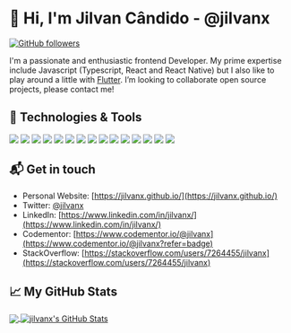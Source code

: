 # 👋  Hi, I'm Jilvan Cândido - @jilvanx

<!-- ![Profile Views](https://komarev.com/ghpvc/?username=jilvanx&color=lightgray) -->
[![GitHub followers](https://img.shields.io/github/followers/jilvanx.svg?style=social&label=Follow&maxAge=2592000)](https://github.com/jilvanx?tab=followers)
<!-- [![Contact me on Codementor](https://www.codementor.io/m-badges/jilvanx/contact-me.svg)](https://www.codementor.io/@jilvanx?refer=badge) -->

I'm a passionate and enthusiastic frontend Developer. My prime expertise include Javascript (Typescript, React and React Native) but I also like to play around a little with [Flutter](https://flutter.dev/). I’m looking to collaborate open source projects, please contact me!

## 🔧 Technologies & Tools
![](https://img.shields.io/badge/OS-Linux-informational?style=flat&logo=linux&logoColor=white&color=blue)
![](https://img.shields.io/badge/Editor-Visual_Studio_Code-informational?style=flat&logo=visual-studio-code&logoColor=white&color=blue)
![](https://img.shields.io/badge/Code-JavaScript-informational?style=flat&logo=javascript&logoColor=white&color=blue)
![](https://img.shields.io/badge/Code-Typescript-informational?style=flat&logo=typescript&logoColor=white&color=blue)
![](https://img.shields.io/badge/Code-React-informational?style=flat&logo=react&logoColor=white&color=blue)
![](https://img.shields.io/badge/Code-React_Native-informational?style=flat&logo=react&logoColor=white&color=blue)
![](https://img.shields.io/badge/Code-Next.js-informational?style=flat&logo=Next.js&logoColor=white&color=blue)
![](https://img.shields.io/badge/Code-Gatsby-informational?style=flat&logo=gatsby&logoColor=white&color=blue)
![](https://img.shields.io/badge/Code-Node.js-informational?style=flat&logo=node.js&logoColor=white&color=blue)
![](https://img.shields.io/badge/Code-Flutter-informational?style=flat&logo=flutter&logoColor=white&color=blue)
![](https://img.shields.io/badge/Database-PostgreSQL-informational?style=flat&logo=postgresql&logoColor=white&color=blue)
![](https://img.shields.io/badge/Database-MongoDB-informational?style=flat&logo=mongodb&logoColor=white&color=blue)
![](https://img.shields.io/badge/Tools-Docker-informational?style=flat&logo=docker&logoColor=white&color=blue)
![](https://img.shields.io/badge/Cloud-Vercel-informational?style=flat&logo=vercel&logoColor=white&color=blue)
![](https://img.shields.io/badge/Cloud-Digital_Ocean-informational?style=flat&logo=digitalocean&logoColor=white&color=blue)

## 📬 Get in touch
- Personal Website: [https://jilvanx.github.io/](https://jilvanx.github.io/)
- Twitter: [@jilvanx](https://twitter.com/jilvanx)
- LinkedIn: [https://www.linkedin.com/in/jilvanx/](https://www.linkedin.com/in/jilvanx/)
- Codementor: [https://www.codementor.io/@jilvanx](https://www.codementor.io/@jilvanx?refer=badge)
- StackOverflow: [https://stackoverflow.com/users/7264455/jilvanx](https://stackoverflow.com/users/7264455/jilvanx)
<!-- - Dev.to: [https://dev.to/jilvanx](https://dev.to/jilvanx) -->

## &#x1f4c8; My GitHub Stats

<a href="https://github.com/jilvanx/jilvanx">
  <img align="center" src="https://github-readme-stats.vercel.app/api/top-langs/?username=jilvanx&hide=html&title_color=ffffff&text_color=c9cacc&icon_color=2bbc8a&bg_color=1d1f21" />
</a>

<a href="https://github.com/jilvanx/jilvanx">
  <img align="center" src="https://github-readme-stats.vercel.app/api?username=jilvanx&show_icons=true&line_height=27&count_private=true&title_color=ffffff&text_color=c9cacc&icon_color=2bbc8a&bg_color=1d1f21" alt="jilvanx's GitHub Stats" />
</a>

<!--
**jilvanx/jilvanx** is a ✨ _special_ ✨ repository because its `README.md` (this file) appears on your GitHub profile.

Here are some ideas to get you started:

- 🔭 I’m currently working on ...
- 🌱 I’m currently learning ...
- 👯 I’m looking to collaborate on ...
- 🤔 I’m looking for help with ...
- 💬 Ask me about ...
- 📫 How to reach me: ...
- 😄 Pronouns: ...
- ⚡ Fun fact: ...
-->
